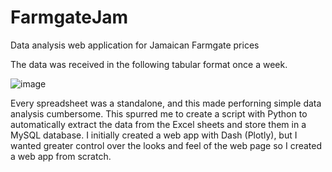 # FarmgateJam
Data analysis web application for Jamaican Farmgate prices

The data was received in the following tabular format once a week.

![image](https://user-images.githubusercontent.com/73763814/118463549-7b659700-b6c5-11eb-8183-ee15936fad41.png)


Every spreadsheet was a standalone, and this made perforning simple data analysis cumbersome.
This spurred me to create a script with Python to automatically extract the data from the Excel sheets and store them in a MySQL database.
I initially created a web app with Dash (Plotly), but I wanted greater control over the looks and feel of the web page so I created a web app from scratch.


